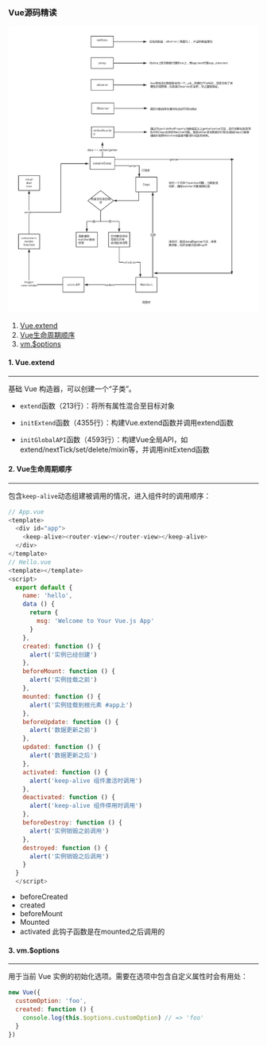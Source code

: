 ### Vue源码精读

![vue流程图](./vue流程图.png)

1. [Vue.extend](#extend)
2. [Vue生命周期顺序](#life-cycle)
3. [vm.$options](#options)

#### <a name="extend">1. Vue.extend</a>
----

  基础 Vue 构造器，可以创建一个“子类”。

  * `extend`函数（213行）：将所有属性混合至目标对象

  * `initExtend`函数（4355行）：构建Vue.extend函数并调用extend函数

  * `initGlobalAPI`函数（4593行）：构建Vue全局API，如extend/nextTick/set/delete/mixin等，并调用initExtend函数


#### <a name="life-cycle">2. Vue生命周期顺序</a>
----

  包含`keep-alive`动态组建被调用的情况，进入组件时的调用顺序：

  ```javascript
  // App.vue
  <template>
    <div id="app">
      <keep-alive><router-view></router-view></keep-alive>
    </div>
  </template>
  // Hello.vue
  <template></template>
  <script>
    export default {
      name: 'hello',
      data () {
        return {
          msg: 'Welcome to Your Vue.js App'
        }
      },
      created: function () {
        alert('实例已经创建')
      },
      beforeMount: function () {
        alert('实例挂载之前')
      },
      mounted: function () {
        alert('实例挂载到根元素 #app上')
      },
      beforeUpdate: function () {
        alert('数据更新之前')
      },
      updated: function () {
        alert('数据更新之后')
      },
      activated: function () {
        alert('keep-alive 组件激活时调用')
      },
      deactivated: function () {
        alert('keep-alive 组件停用时调用')
      },
      beforeDestroy: function () {
        alert('实例销毁之前调用')
      },
      destroyed: function () {
        alert('实例销毁之后调用')
      }
    }
    </script>
  ```
  * beforeCreated
  * created
  * beforeMount
  * Mounted
  * activated 此钩子函数是在mounted之后调用的


#### <a name="options">3. vm.$options</a>
----

  用于当前 Vue 实例的初始化选项。需要在选项中包含自定义属性时会有用处：

  ```javascript
  new Vue({
    customOption: 'foo',
    created: function () {
      console.log(this.$options.customOption) // => 'foo'
    }
  })
  ```